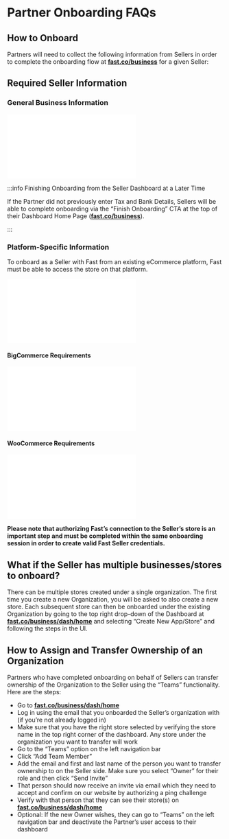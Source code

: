 # Partner Onboarding FAQs

## How to Onboard

Partners will need to collect the following information from Sellers in order to complete the onboarding flow at [**fast.co/business**](https://www.fast.co/business/dash/home) for a given Seller:

## Required Seller Information

### General Business Information

<embed src="../reusables/seller-docs/_required-seller-information.md" />

:::info Finishing Onboarding from the Seller Dashboard at a Later Time

If the Partner did not previously enter Tax and Bank Details, Sellers will be able to complete onboarding via the “Finish Onboarding” CTA at the top of their Dashboard Home Page ([**fast.co/business**](https://www.fast.co/business/dash/home)).

:::

### Platform-Specific Information

To onboard as a Seller with Fast from an existing eCommerce platform, Fast must be able to access the store on that platform.

<embed src="../reusables/seller-docs/_platform_supported_ecommerce_platforms.md" />

#### BigCommerce Requirements

<embed src="../reusables/seller-docs/_platform_bigcommerce_requirements.md" />

#### WooCommerce Requirements

<embed src="../reusables/seller-docs/_platform_woocommerce_requirements.md" />

**Please note that authorizing Fast’s connection to the Seller’s store is an important step and must be completed within the same onboarding session in order to create valid Fast Seller credentials.**

## What if the Seller has multiple businesses/stores to onboard?

There can be multiple stores created under a single organization. The first time you create a new Organization, you will be asked to also create a new store. Each subsequent store can then be onboarded under the existing Organization by going to the top right drop-down of the Dashboard at [**fast.co/business/dash/home**](https://fast.co/business/dash/home) and selecting “Create New App/Store” and following the steps in the UI.

## How to Assign and Transfer Ownership of an Organization

Partners who have completed onboarding on behalf of Sellers can transfer ownership of the Organization to the Seller using the “Teams” functionality. Here are the steps:

- Go to [**fast.co/business/dash/home**](https://fast.co/business/dash/home)
- Log in using the email that you onboarded the Seller’s organization with (if you’re not already logged in)
- Make sure that you have the right store selected by verifying the store name in the top right corner of the dashboard. Any store under the organization you want to transfer will work
- Go to the “Teams” option on the left navigation bar
- Click “Add Team Member”
- Add the email and first and last name of the person you want to transfer ownership to on the Seller side. Make sure you select “Owner” for their role and then click “Send Invite”
- That person should now receive an invite via email which they need to accept and confirm on our website by authorizing a ping challenge
- Verify with that person that they can see their store(s) on [**fast.co/business/dash/home**](https://fast.co/business/dash/home)
- Optional: If the new Owner wishes, they can go to “Teams” on the left navigation bar and deactivate the Partner’s user access to their dashboard
